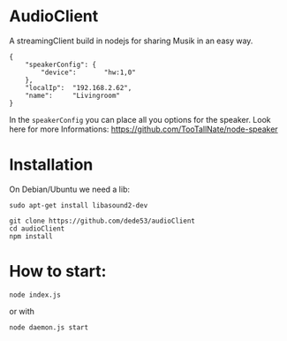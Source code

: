 # AudioClient

A streamingClient build in nodejs for sharing Musik in an easy way.

```
{
    "speakerConfig": {
        "device":       "hw:1,0"
    },
    "localIp":  "192.168.2.62",
    "name":     "Livingroom"
}
```
In the ```speakerConfig``` you can place all you options for the speaker.
Look here for more Informations: https://github.com/TooTallNate/node-speaker

# Installation

On Debian/Ubuntu we need a lib:
```
sudo apt-get install libasound2-dev
```
```
git clone https://github.com/dede53/audioClient
cd audioClient
npm install
```

# How to start:
```
node index.js
```
or with
```
node daemon.js start
```

